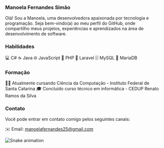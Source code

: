 ### Manoela Fernandes Simão

<!--
**manoela-fs/manoela-fs** is a ✨ _special_ ✨ repository because its `README.md` (this file) appears on your GitHub profile.
!-->

 Olá! Sou a Manoela, uma desenvolvedora apaixonada por tecnologia e programação. Seja bem-vindo(a) ao meu perfil do GitHub, onde compartilho meus projetos, experiências e aprendizados na área de desenvolvimento de software.

### Habilidades
💻 C#
☕ Java
🌐 JavaScript
🐘 PHP
🚀 Laravel
🗄️ MySQL
🐬 MariaDB

### Formação
👩‍🎓 Atualmente cursando Ciência da Computação - Instituto Federal de Santa Catarina
🎓 Concluído curso técnico em informática - CEDUP Renato Ramos da Silva

### Contato
Você pode entrar em contato comigo pelos seguintes canais:

✉️ Email: manoelafernandes25@gmail.com

![Snake animation](https://github.com/seu-usuário-aqui/seu-usuário-aqui/blob/output/github-contribution-grid-snake.svg)
